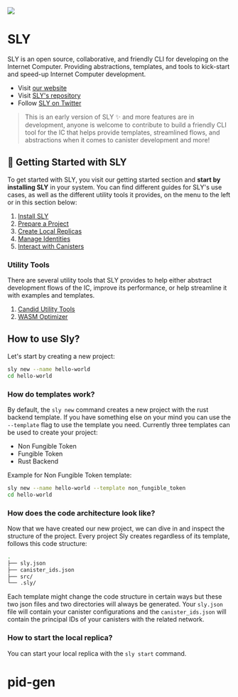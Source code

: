 ![](https://storageapi.fleek.co/fleek-team-bucket/logos/sly-metad.png)

# SLY

SLY is an open source, collaborative, and friendly CLI for developing on the Internet Computer. Providing abstractions, templates, and tools to kick-start and speed-up Internet Computer development.

- Visit [our website](https://sly.ooo)
- Visit [SLY's repository](https://github.com/psychedelic/sly)
- Follow [SLY on Twitter](https://twitter.com/sly_ooo) 

> This is an early version of SLY ✨ and more features are in development, anyone is welcome to contribute to build a friendly CLI tool for the IC that helps provide templates, streamlined flows, and abstractions when it comes to canister development and more!


## 🧰 Getting Started with SLY

To get started with SLY, you visit our getting started section and **start by installing SLY** in your system. You can find different guides for SLY's use cases, as well as the different utility tools it provides, on the menu to the left or in this section below:

1. [Install SLY](https://docs.sly.ooo/getting-started/installing-sly/)
2. [Prepare a Project](https://docs.sly.ooo/getting-started/workspace-management/)
3. [Create Local Replicas](https://docs.sly.ooo/getting-started/local-replicas/)
4. [Manage Identities](https://docs.sly.ooo/getting-started/identity-management/)
5. [Interact with Canisters](https://docs.sly.ooo/getting-started/interacting-with-canisters/)

### Utility Tools

There are several utility tools that SLY provides to help either abstract development flows of the IC, improve its performance, or help streamline it with examples and templates.

1. [Candid Utility Tools](https://docs.sly.ooo/getting-started/candid-utility/)
2. [WASM Optimizer](https://docs.sly.ooo/getting-started/wasm-optimizer/)

## How to use Sly?

Let's start by creating a new project:

```sh
sly new --name hello-world
cd hello-world
```

### How do templates work?

By default, the `sly new` command creates a new project with the rust backend template. If you have something else on your mind you can use the `--template` flag to use the template you need. Currently three templates can be used to create your project:

- Non Fungible Token
- Fungible Token
- Rust Backend

Example for Non Fungible Token template:

```sh
sly new --name hello-world --template non_fungible_token
cd hello-world
```

### How does the code architecture look like?

Now that we have created our new project, we can dive in and inspect the structure of the project. Every project Sly creates regardless of its template, follows this code structure:

```sh
.
├── sly.json
├── canister_ids.json
├── src/
└── .sly/
```

Each template might change the code structure in certain ways but these two json files and two directories will always be generated. Your `sly.json` file will contain your canister configurations and the `canister_ids.json` will contain the principal IDs of your canisters with the related network.

### How to start the local replica?

You can start your local replica with the `sly start` command.
# pid-gen
